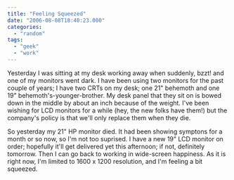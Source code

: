 ```yaml
---
title: "Feeling Squeezed"
date: "2006-08-08T18:40:23.000"
categories: 
  - "random"
tags: 
  - "geek"
  - "work"
---
```


Yesterday I was sitting at my desk working away when suddenly, bzzt! and one of my monitors went dark. I have been using two monitors for the past couple of years; I have two CRTs on my desk; one 21" behemoth and one 19" behemoth's-younger-brother. My desk panel that they sit on is bowed down in the middle by about an inch because of the weight. I've been wishing for LCD monitors for a while (hey, the new folks have them!) but the company's policy is that we'll only replace them when they die.

So yesterday my 21" HP monitor died. It had been showing symptons for a month or so now, so I'm not too suprised. I have a new 19" LCD monitor on order; hopefully it'll get delivered yet this afternoon; if not, definitely tomorrow. Then I can go back to working in wide-screen happiness. As it is right now, I'm limited to 1600 x 1200 resolution, and I'm feeling a bit squeezed.
